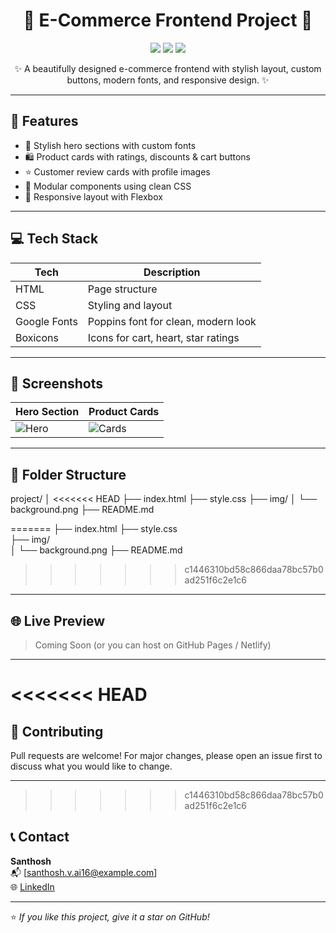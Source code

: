 <h1 align="center">🌟 E-Commerce Frontend Project 🌟</h1>

<p align="center">
  <img src="https://img.shields.io/badge/HTML-100%25-orange?style=flat-square&logo=html5" />
  <img src="https://img.shields.io/badge/CSS-Styled-blue?style=flat-square&logo=css3" />
  <img src="https://img.shields.io/badge/Responsive-Yes-brightgreen?style=flat-square&logo=responsive-design" />
</p>

<p align="center">✨ A beautifully designed e-commerce frontend with stylish layout, custom buttons, modern fonts, and responsive design. ✨</p>

---

## 🚀 Features

- 🎨 Stylish hero sections with custom fonts
- 🛍️ Product cards with ratings, discounts & cart buttons
- ⭐ Customer review cards with profile images
- 🧩 Modular components using clean CSS
- 💬 Responsive layout with Flexbox

---

## 💻 Tech Stack

| Tech | Description |
|------|-------------|
| HTML | Page structure |
| CSS  | Styling and layout |
| Google Fonts | Poppins font for clean, modern look |
| Boxicons | Icons for cart, heart, star ratings |

---

## 📸 Screenshots

| Hero Section | Product Cards |
|--------------|----------------|
| ![Hero](https://via.placeholder.com/400x200?text=Hero+Section) | ![Cards](https://via.placeholder.com/400x200?text=Product+Cards) |

---

## 📁 Folder Structure

project/
│
<<<<<<< HEAD
├── index.html
├── style.css
├── img/
│ └── background.png
├── README.md

=======
├── index.html 
├── style.css      
├── img/              
│   └── background.png
├── README.md        
>>>>>>> c1446310bd58c866daa78bc57b0ad251f6c2e1c6

---

## 🌐 Live Preview

> Coming Soon (or you can host on GitHub Pages / Netlify)

---

<<<<<<< HEAD
=======
## 🤝 Contributing

Pull requests are welcome! For major changes, please open an issue first to discuss what you would like to change.

---

>>>>>>> c1446310bd58c866daa78bc57b0ad251f6c2e1c6
## 📞 Contact

**Santhosh**  
📬 [santhosh.v.ai16@example.com]  
🌐 [LinkedIn](https://www.linkedin.com/in/santhosh-vinayagam/)

---

⭐ _If you like this project, give it a star on GitHub!_  
